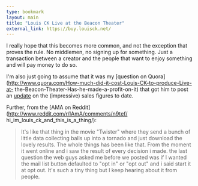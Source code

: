 ```yaml
---
type: bookmark
layout: main
title: "Louis CK Live at the Beacon Theater"
external_link: https://buy.louisck.net/
---
```

I really hope that this becomes more common, and not the exception that proves
the rule. No middlemen, no signing up for something. Just a transaction
between a creator and the people that want to enjoy something and will pay
money to do so.

I'm also just going to assume that it was my [question on
Quora](http://www.quora.com/How-much-did-it-cost-Louis-CK-to-produce-Live-at-
the-Beacon-Theater-Has-he-made-a-profit-on-it) that got him to post an
[update](https://buy.louisck.net/statement) on the (impressive) sales figures
to date.

Further, from the [AMA on Reddit](http://www.reddit.com/r/IAmA/comments/n9tef/
hi_im_louis_ck_and_this_is_a_thing/):

> It's like that thing in the movie "Twister" where they send a bunch of
little data collecting balls up into a tornado and just download the lovely
results. The whole things has been like that. From the moment it went online
and i saw the result of every decision i made. the last question the web guys
asked me before we posted was if I wanted the mail list button defaulted to
"opt in" or "opt out" and i said start it at opt out. It's such a tiny thing
but I keep hearing about it from people.

